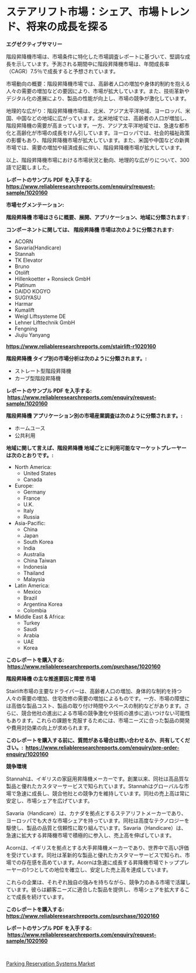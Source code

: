 <p><h1>ステアリフト市場：シェア、市場トレンド、将来の成長を探る</h1></p><p><strong>エグゼクティブサマリー</strong></p>
<p><p>階段昇降機市場は、市場条件に特化した市場調査レポートに基づいて、堅調な成長を示しています。予測される期間中に階段昇降機市場は、年間成長率（CAGR）7.5％で成長すると予想されています。</p><p>市場動向の概要：階段昇降機市場では、高齢者人口の増加や身体的制約を抱える人々の需要の増加などの要因により、市場が拡大しています。また、技術革新やデジタル化の進展により、製品の性能が向上し、市場の競争が激化しています。</p><p>地理的な広がり：階段昇降機市場は、北米、アジア太平洋地域、ヨーロッパ、米国、中国などの地域に広がっています。北米地域では、高齢者の人口が増加し、階段昇降機の需要が高まっています。一方、アジア太平洋地域では、急速な都市化と高齢化が市場の成長をけん引しています。ヨーロッパでは、社会的福祉政策の影響もあり、階段昇降機市場が拡大しています。また、米国や中国などの新興市場では、需要の増加や経済成長に伴い、階段昇降機市場が拡大しています。</p><p>以上、階段昇降機市場における市場状況と動向、地理的な広がりについて、300語で記載しました。</p></p>
<p><strong>レポートのサンプル PDF を入手する: <a href="https://www.reliableresearchreports.com/enquiry/request-sample/1020160">https://www.reliableresearchreports.com/enquiry/request-sample/1020160</a></strong></p>
<p><strong>市場セグメンテーション:</strong></p>
<p><strong> 階段昇降機 市場はさらに概要、展開、アプリケーション、地域に分類されます :</strong></p>
<p><strong>コンポーネントに関しては、 階段昇降機 市場は次のように分類されます: &nbsp;</strong></p>
<p><ul><li>ACORN</li><li>Savaria(Handicare)</li><li>Stannah</li><li>TK Elevator</li><li>Bruno</li><li>Otolift</li><li>Hillenkoetter + Ronsieck GmbH</li><li>Platinum</li><li>DAIDO KOGYO</li><li>SUGIYASU</li><li>Harmar</li><li>Kumalift</li><li>Weigl Liftsysteme DE</li><li>Lehner Lifttechnik GmbH</li><li>Fengning</li><li>Jiujiu Yanyang</li></ul></p>
<p><strong><a href="https://www.reliableresearchreports.com/stairlift-r1020160">https://www.reliableresearchreports.com/stairlift-r1020160</a></strong></p>
<p><strong> 階段昇降機 タイプ別の市場分析は次のように分類されます。:</strong></p>
<p><ul><li>ストレート型階段昇降機</li><li>カーブ型階段昇降機</li></ul></p>
<p><strong>レポートのサンプル PDF を入手する: &nbsp;<a href="https://www.reliableresearchreports.com/enquiry/request-sample/1020160">https://www.reliableresearchreports.com/enquiry/request-sample/1020160</a></strong></p>
<p><strong> 階段昇降機 アプリケーション別の市場産業調査は次のように分類されます。:</strong></p>
<p><ul><li>ホームユース</li><li>公共利用</li></ul></p>
<p><strong>地域に関して言えば、階段昇降機 地域ごとに利用可能なマーケットプレーヤーは次のとおりです。:</strong></p>
<p><ul>
    <li>
        North America:
        <ul>
            <li>United States</li>
            <li>Canada</li>
        </ul>
    </li>
    <li>
        Europe:
        <ul>
            <li>Germany</li>
            <li>France</li>
            <li>U.K.</li>
            <li>Italy</li>
            <li>Russia</li>
        </ul>
    </li>
    <li>
        Asia-Pacific:
        <ul>
            <li>China</li>
            <li>Japan</li>
            <li>South Korea</li>
            <li>India</li>
            <li>Australia</li>
            <li>China Taiwan</li>
            <li>Indonesia</li>
            <li>Thailand</li>
            <li>Malaysia</li>
        </ul>
    </li>
    <li>
        Latin America:
        <ul>
            <li>Mexico</li>
            <li>Brazil</li>
            <li>Argentina Korea</li>
            <li>Colombia</li>
        </ul>
    </li>
    <li>
        Middle East & Africa:
        <ul>
            <li>Turkey</li>
            <li>Saudi</li>
            <li>Arabia</li>
            <li>UAE</li>
            <li>Korea</li>
        </ul>
    </li>
    </ul></p>
<p><strong>このレポートを購入する: &nbsp;<a href="https://www.reliableresearchreports.com/purchase/1020160">https://www.reliableresearchreports.com/purchase/1020160</a></strong></p>
<p><strong>階段昇降機 の主な推進要因と障壁 市場</strong></p>
<p><p>Stairlift市場の主要なドライバーは、高齢者人口の増加、身体的な制約を持つ人々の需要の増加、住宅改修の需要の増加によるものです。一方、市場の障壁には高価な製品コスト、製品の取り付け時間やスペースの制約などがあります。さらに、競合他社の進出による市場の競争激化や技術の進歩に追いつけない可能性もあります。これらの課題を克服するためには、市場ニーズに合った製品の開発や費用対効果の向上が求められます。</p></p>
<p><strong>このレポートを購入する前に、質問がある場合は問い合わせるか、共有してください。:&nbsp; <a href="https://www.reliableresearchreports.com/enquiry/pre-order-enquiry/1020160">https://www.reliableresearchreports.com/enquiry/pre-order-enquiry/1020160</a></strong></p>
<p><strong>競争環境</strong></p>
<p><p>Stannahは、イギリスの家庭用昇降機メーカーです。創業以来、同社は高品質な製品と優れたカスタマーサービスで知られています。Stannahはグローバルな市場で急速に成長し、競合他社との競争力を維持しています。同社の売上高は常に安定し、市場シェアを広げています。</p><p>Savaria（Handicare）は、カナダを拠点とするステアリフトメーカーであり、ヨーロッパでも大きな市場シェアを持っています。同社は高度なテクノロジーを駆使し、製品の品質と信頼性に取り組んでいます。Savaria（Handicare）は、急速に拡大する昇降機市場で積極的に参入し、売上高を伸ばしています。</p><p>Acornは、イギリスを拠点とする大手昇降機メーカーであり、世界中で高い評価を受けています。同社は革新的な製品と優れたカスタマーサービスで知られ、市場での存在感を高めています。Acornは急速に成長する昇降機市場でトッププレーヤーの1つとしての地位を確立し、安定した売上高を達成しています。</p><p>これらの企業は、それぞれ独自の強みを持ちながら、競争力のある市場で活躍しています。彼らは顧客ニーズに適合した製品を提供し、市場シェアを拡大することで成長を続けています。</p></p>
<p><strong>このレポートを購入する: &nbsp; <a href="https://www.reliableresearchreports.com/purchase/1020160">https://www.reliableresearchreports.com/purchase/1020160</a></strong></p>
<p><strong>レポートのサンプル PDF を入手する: &nbsp;<a href="https://www.reliableresearchreports.com/enquiry/request-sample/1020160">https://www.reliableresearchreports.com/enquiry/request-sample/1020160</a></strong><strong></strong></p>
<p>&nbsp;</p>
<p><p><a href="https://github.com/brenzgnarento/Market-Research-Report-List-2/blob/main/parking-reservation-systems-market.md">Parking Reservation Systems Market</a></p></p>
